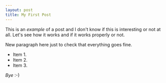 ```yaml
---
layout: post
title: My First Post
---
```


This is an *example* of a post and I don't know if this is interesting or not at
all. Let's see how it works and if it works properly or not.

New paragraph here just to check that everything goes fine.

* Item 1.
* Item 2.
* Item 3.

_Bye_ :-)


